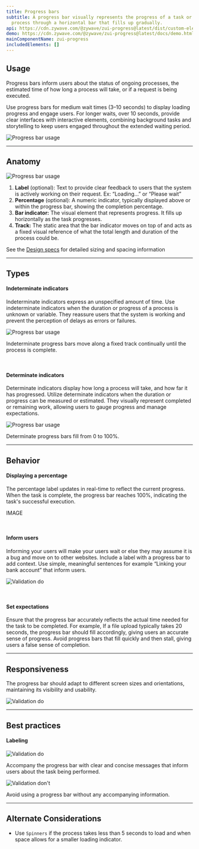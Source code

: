 ```yaml
---
title: Progress bars
subtitle: A progress bar visually represents the progress of a task or loading
  process through a horizontal bar that fills up gradually.
api: https://cdn.zywave.com/@zywave/zui-progress@latest/dist/custom-elements.json
demo: https://cdn.zywave.com/@zywave/zui-progress@latest/docs/demo.html
mainComponentName: zui-progress
includedElements: []
---
```

## Usage

Progress bars inform users about the status of ongoing processes, the estimated time of how long a process will take, or if a request is being executed. 

Use progress bars for medium wait times (3–10 seconds) to display loading progress and engage users. For longer waits, over 10 seconds, provide clear interfaces with interactive elements, combining background tasks and storytelling to keep users engaged throughout the extended waiting period.

![Progress bar usage](/images/progress-bar_usage.svg)

- - -

## Anatomy

![Progress bar usage](/images/progress-bar_anatomy.svg)

1. **Label** (optional): Text to provide clear feedback to users that the system is actively working on their request. Ex: “Loading...” or “Please wait”
2. **Percentage** (optional): A numeric indicator, typically displayed above or within the progress bar, showing the completion percentage.
3. **Bar indicator:** The visual element that represents progress. It fills up horizontally as the task progresses.
4. **Track:** The static area that the bar indicator moves on top of and acts as a fixed visual reference of what the total length and duration of the process could be.

See the [Design specs](https://xd.adobe.com/view/ef2f902b-219f-4e41-8bba-2bf079fc5969-ba7c/grid) for detailed sizing and spacing information

- - -

## Types

#### Indeterminate indicators

Indeterminate indicators express an unspecified amount of time. Use indeterminate indicators when the duration or progress of a process is unknown or variable. They reassure users that the system is working and prevent the perception of delays as errors or failures.

![Progress bar usage](/images/progress-bar_indeterminate_indicator.svg)

Indeterminate progress bars move along a fixed track continually until the process is complete.

<br>

#### Determinate indicators

Determinate indicators display how long a process will take, and how far it has progressed. Utilize determinate indicators when the duration or progress can be measured or estimated. They visually represent completed or remaining work, allowing users to gauge progress and manage expectations. 

![Progress bar usage](/images/progress-bar_determinate_indicator.svg)

Determinate progress bars fill from 0 to 100%.

- - -

## Behavior

#### Displaying a percentage

The percentage label updates in real-time to reflect the current progress. When the task is complete, the progress bar reaches 100%, indicating the task's successful execution.

IMAGE

<br>

#### Inform users

Informing your users will make your users wait or else they may assume it is a bug and move on to other websites. Include a label with a progress bar to add context. Use simple, meaningful sentences for example “Linking your bank account” that inform users.

![Validation do](/images/progress-bar_inform_users.svg)

<br>

#### Set expectations

Ensure that the progress bar accurately reflects the actual time needed for the task to be completed. For example, If a file upload typically takes 20 seconds, the progress bar should fill accordingly, giving users an accurate sense of progress. Avoid progress bars that fill quickly and then stall, giving users a false sense of completion.

- - -

## Responsiveness

The progress bar should adapt to different screen sizes and orientations, maintaining its visibility and usability.

![Validation do](/images/progress-bar_responsiveness.svg)

- - -

## Best practices

#### Labeling

<docs-grid columns="2">

<div>

![Validation do](/images/progress-bar_label_do.svg)

<docs-do>

Accompany the progress bar with clear and concise messages that inform users about the task being performed.
</docs-do>

</div>

<div>

![Validation don't](/images/progress-bar_label_dont.svg)

<docs-do-not>

Avoid using a progress bar without any accompanying information.
</docs-do-not>

</div>

</docs-grid>

- - -

## Alternate Considerations

* Use `Spinners` if the process takes less than 5 seconds to load and when space allows for a smaller loading indicator.
